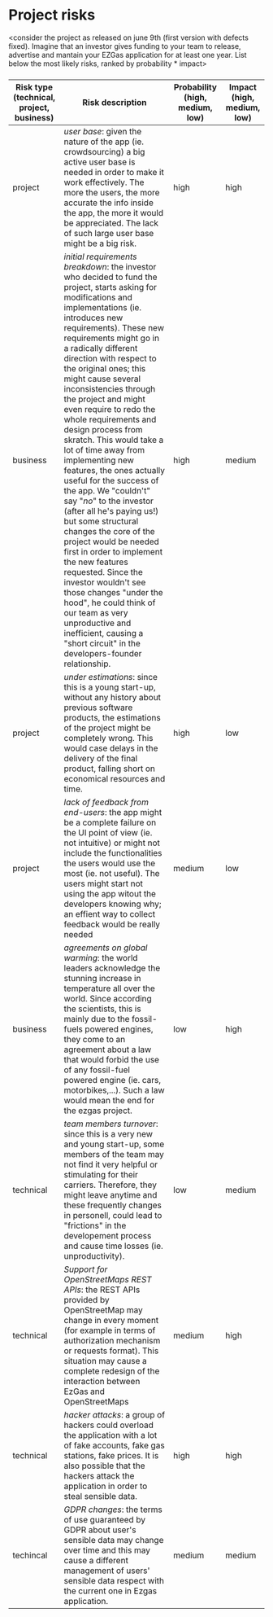 # Project risks

<consider the project as released on june 9th (first version with defects fixed).
Imagine that an investor gives funding to your team to release, advertise and mantain 
your  EZGas application for at least one year. 
List below the most likely risks, ranked by probability * impact>

###

|  Risk type (technical, project, business) | Risk description | Probability (high, medium, low) | Impact (high, medium, low)|
| ------ | ------ | ---------- | --------------- |
| project | *user base*: given the nature of the app (ie. crowdsourcing) a big active user base is needed in order to make it work effectively. The more the users, the more accurate the info inside the app, the more it would be appreciated. The lack of such large user base might be a big risk. | high | high |
| business | *initial requirements breakdown*: the investor who decided to fund the project, starts asking for modifications and implementations (ie. introduces new requirements). These new requirements might go in a radically different direction with respect to the original ones; this might cause several inconsistencies through the project and might even require to redo the whole requirements and design process from skratch. This would take a lot of time away from implementing new features, the ones actually useful for the success of the app. We "couldn't" say "*no*" to the investor (after all he's paying us!) but some structural changes the core of the project would be needed first in order to implement the new features requested. Since the investor wouldn't see those changes "under the hood", he could think of our team as very unproductive and inefficient, causing a "short circuit" in the developers-founder relationship. | high | medium |
| project | *under estimations*: since this is a young start-up, without any history about previous software products, the estimations of the project might be completely wrong. This would case delays in the delivery of the final product, falling short on economical resources and time. | high | low |
| project | *lack of feedback from end-users*: the app might be a complete failure on the UI point of view (ie. not intuitive) or might not include the functionalities the users would use the most (ie. not useful). The users might start not using the app witout the developers knowing why; an effient way to collect feedback would be really needed | medium | low |
| business | *agreements on global warming*: the world leaders acknowledge the stunning increase in temperature all over the world. Since according the scientists, this is mainly due to the fossil-fuels powered engines, they come to an agreement about a law that would forbid the use of any fossil-fuel powered engine (ie. cars, motorbikes,...). Such a law would mean the end for the ezgas project. | low | high|
| technical | *team members turnover*: since this is a very new and young start-up, some members of the team may not find it very helpful or stimulating for their carriers. Therefore, they might leave anytime and these frequently changes in personell, could lead to "frictions" in the developement process and cause time losses (ie. unproductivity). | low | medium | 
| technical |*Support for OpenStreetMaps REST APIs*: the REST APIs provided by OpenStreetMap may change in every moment (for example in terms of authorization mechanism or requests format). This situation may cause a complete redesign of the interaction between EzGas and OpenStreetMaps |medium | high|
| technical | *hacker attacks*: a group of hackers could overload the application with a lot of fake accounts, fake gas stations, fake prices. It is also possible that the hackers attack the application in order to steal sensible data.   | high | high |
| techincal | *GDPR changes*: the terms of use guaranteed by GDPR about user's sensible data may change over time and this may cause a different management  of users' sensible data respect with the current one in Ezgas application. | medium | medium | 

